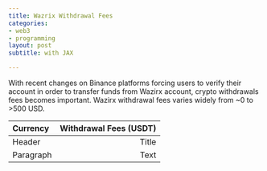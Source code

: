 ```yaml
---
title: Wazrix Withdrawal Fees
categories:
- web3
- programming
layout: post
subtitle: with JAX

---
```

With recent changes on Binance platforms forcing users to verify their account in order to transfer funds from Wazirx account, crypto withdrawals fees becomes important. Wazirx withdrawal fees varies widely from \~0 to >500 USD.


| Currency		| Withdrawal Fees (USDT) |
| :-------------| -----------------------:|
| Header		| Title       |
| Paragraph		| Text        |

